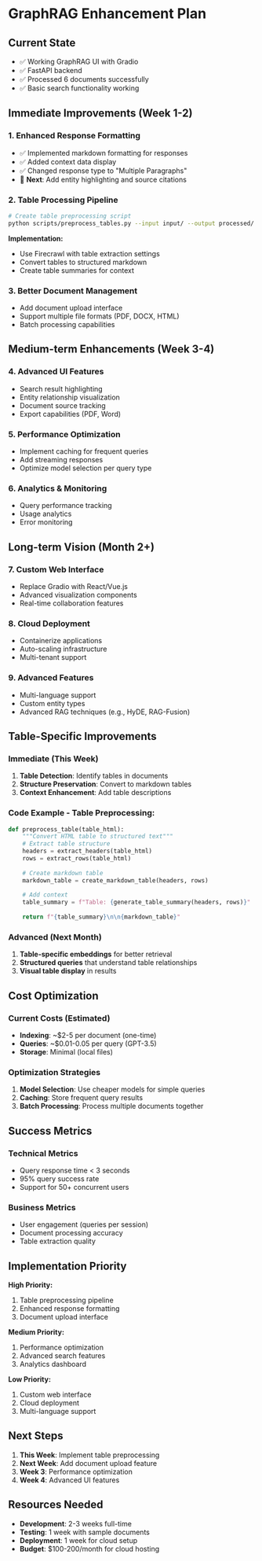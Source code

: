 # GraphRAG Enhancement Plan

## Current State
- ✅ Working GraphRAG UI with Gradio
- ✅ FastAPI backend
- ✅ Processed 6 documents successfully
- ✅ Basic search functionality working

## Immediate Improvements (Week 1-2)

### 1. Enhanced Response Formatting
- ✅ Implemented markdown formatting for responses
- ✅ Added context data display
- ✅ Changed response type to "Multiple Paragraphs"
- 🔄 **Next**: Add entity highlighting and source citations

### 2. Table Processing Pipeline
```bash
# Create table preprocessing script
python scripts/preprocess_tables.py --input input/ --output processed/
```

**Implementation:**
- Use Firecrawl with table extraction settings
- Convert tables to structured markdown
- Create table summaries for context

### 3. Better Document Management
- Add document upload interface
- Support multiple file formats (PDF, DOCX, HTML)
- Batch processing capabilities

## Medium-term Enhancements (Week 3-4)

### 4. Advanced UI Features
- Search result highlighting
- Entity relationship visualization
- Document source tracking
- Export capabilities (PDF, Word)

### 5. Performance Optimization
- Implement caching for frequent queries
- Add streaming responses
- Optimize model selection per query type

### 6. Analytics & Monitoring
- Query performance tracking
- Usage analytics
- Error monitoring

## Long-term Vision (Month 2+)

### 7. Custom Web Interface
- Replace Gradio with React/Vue.js
- Advanced visualization components
- Real-time collaboration features

### 8. Cloud Deployment
- Containerize applications
- Auto-scaling infrastructure
- Multi-tenant support

### 9. Advanced Features
- Multi-language support
- Custom entity types
- Advanced RAG techniques (e.g., HyDE, RAG-Fusion)

## Table-Specific Improvements

### Immediate (This Week)
1. **Table Detection**: Identify tables in documents
2. **Structure Preservation**: Convert to markdown tables
3. **Context Enhancement**: Add table descriptions

### Code Example - Table Preprocessing:
```python
def preprocess_table(table_html):
    """Convert HTML table to structured text"""
    # Extract table structure
    headers = extract_headers(table_html)
    rows = extract_rows(table_html)
    
    # Create markdown table
    markdown_table = create_markdown_table(headers, rows)
    
    # Add context
    table_summary = f"Table: {generate_table_summary(headers, rows)}"
    
    return f"{table_summary}\n\n{markdown_table}"
```

### Advanced (Next Month)
1. **Table-specific embeddings** for better retrieval
2. **Structured queries** that understand table relationships
3. **Visual table display** in results

## Cost Optimization

### Current Costs (Estimated)
- **Indexing**: ~$2-5 per document (one-time)
- **Queries**: ~$0.01-0.05 per query (GPT-3.5)
- **Storage**: Minimal (local files)

### Optimization Strategies
1. **Model Selection**: Use cheaper models for simple queries
2. **Caching**: Store frequent query results
3. **Batch Processing**: Process multiple documents together

## Success Metrics

### Technical Metrics
- Query response time < 3 seconds
- 95% query success rate
- Support for 50+ concurrent users

### Business Metrics
- User engagement (queries per session)
- Document processing accuracy
- Table extraction quality

## Implementation Priority

**High Priority:**
1. Table preprocessing pipeline
2. Enhanced response formatting
3. Document upload interface

**Medium Priority:**
1. Performance optimization
2. Advanced search features
3. Analytics dashboard

**Low Priority:**
1. Custom web interface
2. Cloud deployment
3. Multi-language support

## Next Steps

1. **This Week**: Implement table preprocessing
2. **Next Week**: Add document upload feature
3. **Week 3**: Performance optimization
4. **Week 4**: Advanced UI features

## Resources Needed

- **Development**: 2-3 weeks full-time
- **Testing**: 1 week with sample documents
- **Deployment**: 1 week for cloud setup
- **Budget**: $100-200/month for cloud hosting 